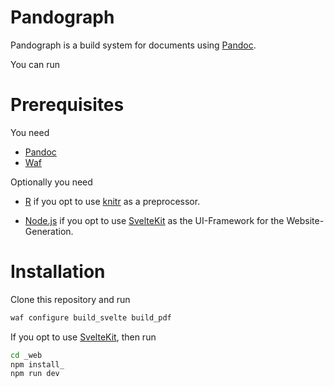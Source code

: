 # Pandograph

Pandograph is a build system for documents using [Pandoc].

You can run 

# Prerequisites

You need

- [Pandoc](https://pandoc.org/installing.html)
- [Waf](https://waf.io/)


Optionally you need 

- [R](https://www.r-project.org/) if you opt to use
  [knitr](https://yihui.org/knitr/) as a preprocessor.
  
- [Node.js](https://nodejs.org/en/) if you opt to use [SvelteKit]
  as the UI-Framework for the Website-Generation.

# Installation

Clone this repository and run

```bash
waf configure build_svelte build_pdf
```


If you opt to use [SvelteKit], then run

```bash
cd _web
npm install_
npm run dev
```


[Pandoc]: https://pandoc.org/
[SvelteKit]: https://kit.svelte.dev/
